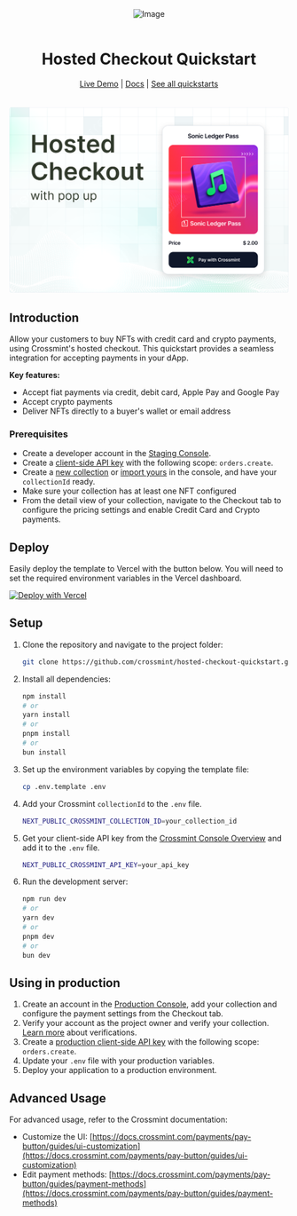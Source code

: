 <div align="center">
<img width="200" alt="Image" src="https://github.com/user-attachments/assets/8b617791-cd37-4a5a-8695-a7c9018b7c70" />
<br>
<br>
<h1>Hosted Checkout Quickstart</h1>

<div align="center">
<a href="https://hosted-checkout.demos-crossmint.com/">Live Demo</a> | <a href="https://docs.crossmint.com/payments/pay-button/overview">Docs</a> | <a href="https://github.com/crossmint">See all quickstarts</a>
</div>

<br>
<br>
<img src="./assets/hosted.png" alt="Hosted Checkout Quickstart" width="full">
</div>

## Introduction

Allow your customers to buy NFTs with credit card and crypto payments, using Crossmint's hosted checkout. This quickstart provides a seamless integration for accepting payments in your dApp.

**Key features:**

- Accept fiat payments via credit, debit card, Apple Pay and Google Pay
- Accept crypto payments
- Deliver NFTs directly to a buyer's wallet or email address

### Prerequisites

- Create a developer account in the [Staging Console](https://staging.crossmint.com/signin?callbackUrl=/console).
- Create a [client-side API key](https://docs.crossmint.com/introduction/platform/api-keys/client-side) with the following scope: `orders.create`.
- Create a [new collection](https://docs.crossmint.com/payments/guides/create-collection) or [import yours](https://docs.crossmint.com/payments/guides/register-collection) in the console, and have your `collectionId` ready.
- Make sure your collection has at least one NFT configured
- From the detail view of your collection, navigate to the Checkout tab to configure the pricing settings and enable Credit Card and Crypto payments.

## Deploy

Easily deploy the template to Vercel with the button below. You will need to set the required environment variables in the Vercel dashboard.

[![Deploy with Vercel](https://vercel.com/button)](https://vercel.com/new/clone?repository-url=https%3A%2F%2Fgithub.com%2FCrossmint%2Fhosted-checkout-quickstart&env=NEXT_PUBLIC_CROSSMINT_API_KEY&env=NEXT_PUBLIC_CROSSMINT_COLLECTION_ID)

## Setup

1. Clone the repository and navigate to the project folder:

    ```bash
    git clone https://github.com/crossmint/hosted-checkout-quickstart.git && cd hosted-checkout-quickstart
    ```

2. Install all dependencies:

    ```bash
    npm install
    # or
    yarn install
    # or
    pnpm install
    # or
    bun install
    ```

3. Set up the environment variables by copying the template file:

    ```bash
    cp .env.template .env
    ```

4. Add your Crossmint `collectionId` to the `.env` file.

    ```bash
    NEXT_PUBLIC_CROSSMINT_COLLECTION_ID=your_collection_id
    ```

5. Get your client-side API key from the [Crossmint Console Overview](https://staging.crossmint.com/console/overview) and add it to the `.env` file.

    ```bash
    NEXT_PUBLIC_CROSSMINT_API_KEY=your_api_key
    ```

6. Run the development server:

    ```bash
    npm run dev
    # or
    yarn dev
    # or
    pnpm dev
    # or
    bun dev
    ```

## Using in production

1. Create an account in the [Production Console](https://www.crossmint.com/signin?callbackUrl=/console), add your collection and configure the payment settings from the Checkout tab.
2. Verify your account as the project owner and verify your collection. [Learn more](https://docs.crossmint.com/introduction/platform/account-verification) about verifications.
3. Create a [production client-side API key](https://docs.crossmint.com/introduction/platform/api-keys/client-side) with the following scope: `orders.create`.
4. Update your `.env` file with your production variables.
5. Deploy your application to a production environment.

## Advanced Usage

For advanced usage, refer to the Crossmint documentation:

- Customize the UI: [https://docs.crossmint.com/payments/pay-button/guides/ui-customization](https://docs.crossmint.com/payments/pay-button/guides/ui-customization)
- Edit payment methods: [https://docs.crossmint.com/payments/pay-button/guides/payment-methods](https://docs.crossmint.com/payments/pay-button/guides/payment-methods)